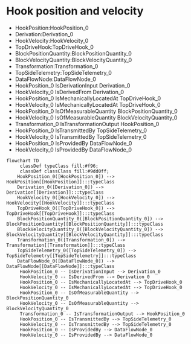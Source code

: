 # Hook position and velocity
- HookPosition:HookPosition_0
- Derivation:Derivation_0
- HookVelocity:HookVelocity_0
- TopDriveHook:TopDriveHook_0
- BlockPositionQuantity:BlockPositionQuantity_0
- BlockVelocityQuantity:BlockVelocityQuantity_0
- Transformation:Transformation_0
- TopSideTelemetry:TopSideTelemetry_0
- DataFlowNode:DataFlowNode_0
- HookPosition_0 IsDerivationInput Derivation_0
- HookVelocity_0 IsDerivedFrom Derivation_0
- HookPosition_0 IsMechanicallyLocatedAt TopDriveHook_0
- HookVelocity_0 IsMechanicallyLocatedAt TopDriveHook_0
- HookPosition_0 IsOfMeasurableQuantity BlockPositionQuantity_0
- HookVelocity_0 IsOfMeasurableQuantity BlockVelocityQuantity_0
- Transformation_0 IsTransformationOutput HookPosition_0
- HookPosition_0 IsTransmittedBy TopSideTelemetry_0
- HookVelocity_0 IsTransmittedBy TopSideTelemetry_0
- HookPosition_0 IsProvidedBy DataFlowNode_0
- HookVelocity_0 IsProvidedBy DataFlowNode_0
```mermaid
flowchart TD
	 classDef typeClass fill:#f96;
	 classDef classClass fill:#9dd0ff;
	HookPosition_0([HookPosition_0]) --> HookPosition[[HookPosition]]:::typeClass
	Derivation_0([Derivation_0]) --> Derivation[[Derivation]]:::typeClass
	HookVelocity_0([HookVelocity_0]) --> HookVelocity[[HookVelocity]]:::typeClass
	TopDriveHook_0([TopDriveHook_0]) --> TopDriveHook[[TopDriveHook]]:::typeClass
	BlockPositionQuantity_0([BlockPositionQuantity_0]) --> BlockPositionQuantity[[BlockPositionQuantity]]:::typeClass
	BlockVelocityQuantity_0([BlockVelocityQuantity_0]) --> BlockVelocityQuantity[[BlockVelocityQuantity]]:::typeClass
	Transformation_0([Transformation_0]) --> Transformation[[Transformation]]:::typeClass
	TopSideTelemetry_0([TopSideTelemetry_0]) --> TopSideTelemetry[[TopSideTelemetry]]:::typeClass
	DataFlowNode_0([DataFlowNode_0]) --> DataFlowNode[[DataFlowNode]]:::typeClass
	 HookPosition_0 -- IsDerivationInput --> Derivation_0 
	 HookVelocity_0 -- IsDerivedFrom --> Derivation_0 
	 HookPosition_0 -- IsMechanicallyLocatedAt --> TopDriveHook_0 
	 HookVelocity_0 -- IsMechanicallyLocatedAt --> TopDriveHook_0 
	 HookPosition_0 -- IsOfMeasurableQuantity --> BlockPositionQuantity_0 
	 HookVelocity_0 -- IsOfMeasurableQuantity --> BlockVelocityQuantity_0 
	 Transformation_0 -- IsTransformationOutput --> HookPosition_0 
	 HookPosition_0 -- IsTransmittedBy --> TopSideTelemetry_0 
	 HookVelocity_0 -- IsTransmittedBy --> TopSideTelemetry_0 
	 HookPosition_0 -- IsProvidedBy --> DataFlowNode_0 
	 HookVelocity_0 -- IsProvidedBy --> DataFlowNode_0 
```
